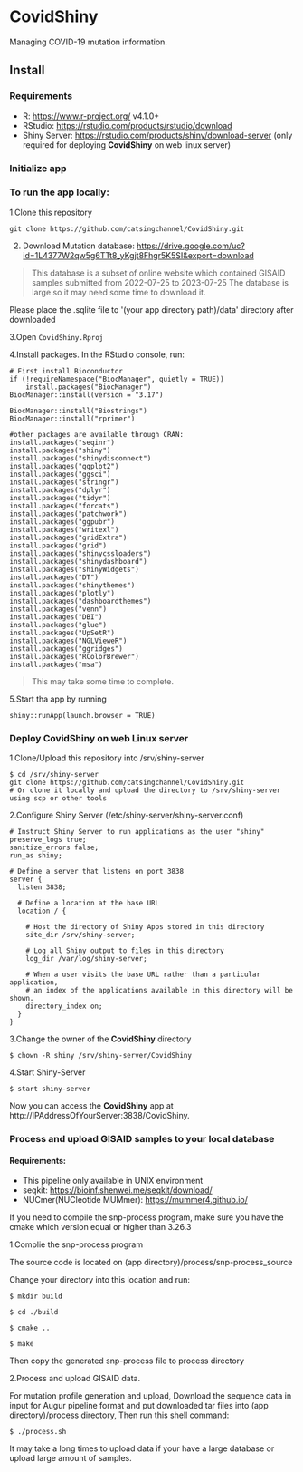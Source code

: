 # CovidShiny
Managing COVID-19 mutation information.

## **Install**

### Requirements

* R: https://www.r-project.org/ v4.1.0+
* RStudio: https://rstudio.com/products/rstudio/download
* Shiny Server: https://rstudio.com/products/shiny/download-server (only required for deploying **CovidShiny** on web linux server)

### Initialize app

### To run the app locally:

1.Clone this repository

```
git clone https://github.com/catsingchannel/CovidShiny.git
```

2. Download Mutation database: https://drive.google.com/uc?id=1L4377W2qw5g6TTt8_yKgjt8Fhgr5K5SI&export=download

> This database is a subset of online website which contained GISAID samples submitted from 2022-07-25 to 2023-07-25
> The database is large so it may need some time to download it.

Please place the .sqlite file to '(your app directory path)/data' directory after downloaded

3.Open `CovidShiny.Rproj`

4.Install packages. In the RStudio console, run:

```
# First install Bioconductor
if (!requireNamespace("BiocManager", quietly = TRUE))
    install.packages("BiocManager")
BiocManager::install(version = "3.17")

BiocManager::install("Biostrings")
BiocManager::install("rprimer")

#other packages are available through CRAN:
install.packages("seqinr")
install.packages("shiny")
install.packages("shinydisconnect")
install.packages("ggplot2")
install.packages("ggsci")
install.packages("stringr")
install.packages("dplyr")
install.packages("tidyr")
install.packages("forcats")
install.packages("patchwork")
install.packages("ggpubr")
install.packages("writexl")
install.packages("gridExtra")
install.packages("grid")
install.packages("shinycssloaders")
install.packages("shinydashboard")
install.packages("shinyWidgets")
install.packages("DT")
install.packages("shinythemes")
install.packages("plotly")
install.packages("dashboardthemes")
install.packages("venn")
install.packages("DBI")
install.packages("glue")
install.packages("UpSetR")
install.packages("NGLVieweR")
install.packages("ggridges")
install.packages("RColorBrewer")
install.packages("msa")
```

> This may take some time to complete.

5.Start tha app by running

```
shiny::runApp(launch.browser = TRUE)
```

### Deploy CovidShiny on web Linux server

1.Clone/Upload this repository into /srv/shiny-server


```
$ cd /srv/shiny-server
git clone https://github.com/catsingchannel/CovidShiny.git
# Or clone it locally and upload the directory to /srv/shiny-server using scp or other tools
```


2.Configure Shiny Server (/etc/shiny-server/shiny-server.conf)


```
# Instruct Shiny Server to run applications as the user "shiny"
preserve_logs true;
sanitize_errors false;
run_as shiny;

# Define a server that listens on port 3838
server {
  listen 3838;

  # Define a location at the base URL
  location / {

    # Host the directory of Shiny Apps stored in this directory
    site_dir /srv/shiny-server;

    # Log all Shiny output to files in this directory
    log_dir /var/log/shiny-server;

    # When a user visits the base URL rather than a particular application,
    # an index of the applications available in this directory will be shown.
    directory_index on;
  }
}
```

3.Change the owner of the **CovidShiny** directory

```
$ chown -R shiny /srv/shiny-server/CovidShiny  
```

4.Start Shiny-Server

```
$ start shiny-server
```

Now you can access the **CovidShiny** app at http://IPAddressOfYourServer:3838/CovidShiny.

### Process and upload GISAID samples to your local database

#### Requirements:

* This pipeline only available in UNIX environment
* seqkit: https://bioinf.shenwei.me/seqkit/download/
* NUCmer(NUCleotide MUMmer): https://mummer4.github.io/

If you need to compile the snp-process program, make sure you have the cmake which version equal or higher than 3.26.3

1.Complie the snp-process program

The source code is located on (app directory)/process/snp-process_source

Change your directory into this location and run:

```
$ mkdir build

$ cd ./build

$ cmake ..

$ make
```
Then copy the generated snp-process file to process directory

2.Process and upload GISAID data.

For mutation profile generation and upload, Download the sequence data in input for Augur pipeline format and put downloaded tar files into (app directory)/process directory, Then run this shell command:

```
$ ./process.sh
```

It may take a long times to upload data if your have a large database or upload large amount of samples.
